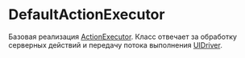 # DefaultActionExecutor

Базовая реализация [ActionExecutor](/docs/api/dart_api/ActionExecutor). Класс отвечает за обработку серверных действий и передачу потока выполнения [UIDriver](/docs/api/dart_api/UIDriver.md).